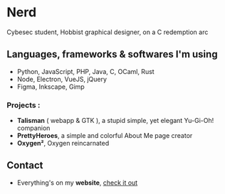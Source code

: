 # Nerd

Cybesec student, Hobbist graphical designer, on a C redemption arc

## Languages, frameworks & softwares I'm using 
- Python, JavaScript, PHP, Java, C, OCaml, Rust
- Node, Electron, VueJS, jQuery
- Figma, Inkscape, Gimp

### Projects :
- **Talisman** ( webapp & GTK ), a stupid simple, yet elegant Yu-Gi-Oh! companion
- **PrettyHeroes**, a simple and colorful About Me page creator
- **Oxygen²**, Oxygen reincarnated

## Contact

- Everything's on my **website**, [check it out](https://imalonelynerd.fr/)
